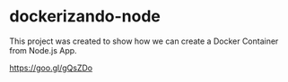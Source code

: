 # dockerizando-node

This project was created to show how we can create a Docker Container from Node.js App. 

https://goo.gl/gQsZDo
